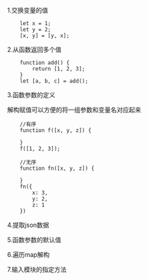 1.交换变量的值

        let x = 1;
        let y = 2;
        [x, y] = [y, x];

2.从函数返回多个值

        function add() {
            return [1, 2, 3];
        }
        let [a, b, c] = add();


3.函数参数的定义

解构赋值可以方便的将一组参数和变量名对应起来

        //有序
        function f([x, y, z]) {

        }
        f([1, 2, 3]);

        //无序
        function fn([x, y, z]) {

        }
        fn({
            x: 3,
            y: 2,
            z: 1
        })

4.提取json数据

5.函数参数的默认值

6.遍历map解构

7.输入模块的指定方法
